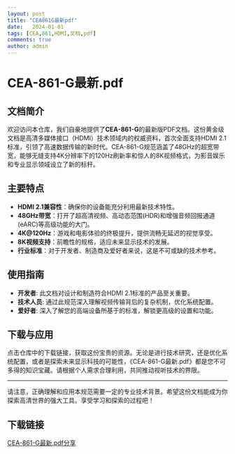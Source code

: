 ```yaml
---
layout: post
title: "CEA861G最新pdf"
date:   2024-01-01
tags: [CEA,861,HDMI,文档,pdf]
comments: true
author: admin
---
```

# CEA-861-G最新.pdf

## 文档简介

欢迎访问本仓库，我们自豪地提供了**CEA-861-G**的最新版PDF文档。这份黄金级文档是高清多媒体接口（HDMI）技术领域内的权威资料，首次全面支持HDMI 2.1标准，引领了高速数据传输的新时代。CEA-861-G规范涵盖了48GHz的超宽带宽，能够无缝支持4K分辨率下的120Hz刷新率和惊人的8K视频格式，为影音娱乐和专业显示领域设立了新的标杆。

## 主要特点

- **HDMI 2.1兼容性**：确保你的设备能充分利用最新技术特性。
- **48GHz带宽**：打开了超高清视频、高动态范围(HDR)和增强音频回报通道(eARC)等高级功能的大门。
- **4K@120Hz**：游戏和电影体验的终极提升，提供流畅无延迟的视觉享受。
- **8K视频支持**：前瞻性的规格，适应未来显示技术的发展。
- **行业标准**：对于开发者、制造商及爱好者来说，这是不可或缺的技术参考。

## 使用指南

- **开发者**: 此文档对设计和制造符合HDMI 2.1标准的产品至关重要。
- **技术人员**: 通过此规范深入理解视频传输背后的复杂机制，优化系统配置。
- **爱好者**: 深入了解您的高端设备所基于的标准，解锁更高级的设置和功能。

## 下载与应用

点击仓库中的下载链接，获取这份宝贵的资源。无论是进行技术研究，还是优化系统配置，或者是探索未来显示科技的可能性，《CEA-861-G最新.pdf》都是您不可多得的知识宝藏。请根据个人需求合理利用，共同推动视听技术的界限。

---

请注意，正确理解和应用本规范需要一定的专业技术背景。希望这份文档能成为你探索高清世界的强大工具。享受学习和探索的过程吧！

## 下载链接

[CEA-861-G最新.pdf分享](https://pan.quark.cn/s/1638b2c57430)